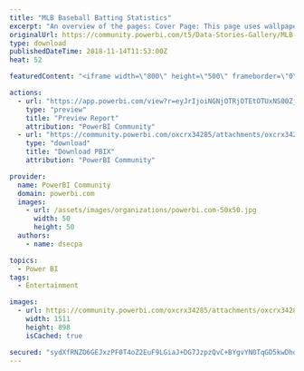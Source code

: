 ```yaml
---
title: "MLB Baseball Batting Statistics"
excerpt: "An overview of the pages: Cover Page: This page uses wallpaper as well as buttons and is the home page of report. The other pages are all hidden, so"
originalUrl: https://community.powerbi.com/t5/Data-Stories-Gallery/MLB-Baseball-Batting-Statistics/m-p/566230
type: download
publishedDateTime: 2018-11-14T11:53:00Z
heat: 52

featuredContent: "<iframe width=\"800\" height=\"500\" frameborder=\"0\" src=\"https://app.powerbi.com/view?r=eyJrIjoiNGNjOTRjOTEtOTUxNS00ZjRmLWJhY2MtYTZlNDU2ZWU2OTFmIiwidCI6IjZmZjYwZDM2LTkyNWYtNDc4NS1hODU0LTUxMGY5MDllZTU2MSIsImMiOjN9\"></iframe>"

actions:
  - url: "https://app.powerbi.com/view?r=eyJrIjoiNGNjOTRjOTEtOTUxNS00ZjRmLWJhY2MtYTZlNDU2ZWU2OTFmIiwidCI6IjZmZjYwZDM2LTkyNWYtNDc4NS1hODU0LTUxMGY5MDllZTU2MSIsImMiOjN9"
    type: "preview"
    title: "Preview Report"
    attribution: "PowerBI Community"
  - url: "https://community.powerbi.com/oxcrx34285/attachments/oxcrx34285/DataStoriesGallery/2366/2/Baseball%20Statistics%20Analysis.pbix"
    type: "download"
    title: "Download PBIX"
    attribution: "PowerBI Community"

provider:
  name: PowerBI Community
  domain: powerbi.com
  images:
    - url: /assets/images/organizations/powerbi.com-50x50.jpg
      width: 50
      height: 50
  authors:
    - name: dsecpa

topics:
  - Power BI
tags:
  - Entertainment

images:
  - url: https://community.powerbi.com/oxcrx34285/attachments/oxcrx34285/DataStoriesGallery/2366/1/Baseball%20Stats.png
    width: 1511
    height: 898
    isCached: true

secured: "sydXfRNZO6GEJxzPF0T4oZ2EuF9LGiaJ+DG7JzpzQvC+BYgvYN0TqGD5kwDhdKUl6hTne0p/Mvt9nl7cKTej8TwVzPq++EGAujo5jh4R8vxMOgqdY6feuD+zLEgczucVCWoAtsR+TaaVZnqs5v2I2TngftJjovvbdX5TfcrLtsu7cIRaTwbjqY9r2btnRGavZyCCJSvxFPYJlA6dRQ+0BgVJ2uCGi6vGHgvNubmNCpA+1ChwIZ23EDGmqd7iiXRehpC2C7MxMcJ1MNinuoYKVmYKS4FxdIn2sBC4QKyVmjQ/hEun2EX4wPFWAlbG0hoLoH3+3DKf3gzanUECAau6J2cOIB4Cg92Bj8AQJjXLXSF7ay+2mKhc5cSjB35eli1AXDZXDkGoDvYx2m06Rz0s0TvgkJ/M/MUcJCRGGOFZhsA=;2o48I5eZU0Cdu5BNH4bTJQ=="
---
```


